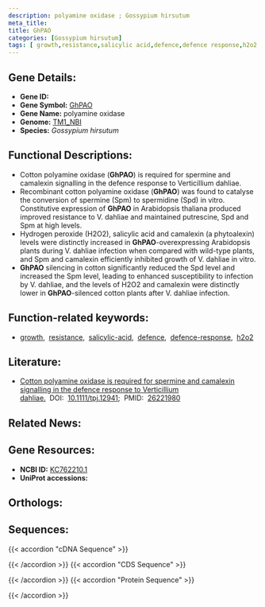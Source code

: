 ```yaml
---
description: polyamine oxidase ; Gossypium hirsutum
meta_title:
title: GhPAO
categories: [Gossypium hirsutum]
tags: [ growth,resistance,salicylic acid,defence,defence response,h2o2 ]
---
```


## Gene Details:
- **Gene ID:** []()
- **Gene Symbol:** <u>GhPAO</u>
- **Gene Name:** polyamine oxidase
- **Genome:** [TM1_NBI](https://yanglab.hzau.edu.cn/CottonMD/download.1)
- **Species:** *Gossypium hirsutum*

## Functional Descriptions:
   - Cotton polyamine oxidase (**GhPAO**) is required for spermine and camalexin signalling in the defence response to Verticillium dahliae.
   - Recombinant cotton polyamine oxidase (**GhPAO**) was found to catalyse the conversion of spermine (Spm) to spermidine (Spd) in vitro. Constitutive expression of **GhPAO** in Arabidopsis thaliana produced improved resistance to V. dahliae and maintained putrescine, Spd and Spm at high levels.
   - Hydrogen peroxide (H2O2), salicylic acid and camalexin (a phytoalexin) levels were distinctly increased in **GhPAO**-overexpressing Arabidopsis plants during V. dahliae infection when compared with wild-type plants, and Spm and camalexin efficiently inhibited growth of V. dahliae in vitro.
   - **GhPAO** silencing in cotton significantly reduced the Spd level and increased the Spm level, leading to enhanced susceptibility to infection by V. dahliae, and the levels of H2O2 and camalexin were distinctly lower in **GhPAO**-silenced cotton plants after V. dahliae infection. 

## Function-related keywords:
   - [growth](/tags/growth/),&nbsp;&nbsp;[resistance](/tags/resistance/),&nbsp;&nbsp;[salicylic-acid](/tags/salicylic-acid/),&nbsp;&nbsp;[defence](/tags/defence/),&nbsp;&nbsp;[defence-response](/tags/defence-response/),&nbsp;&nbsp;[h2o2](/tags/h2o2/)

## Literature:
   - [Cotton polyamine oxidase is required for spermine and camalexin signalling in the defence response to Verticillium dahliae.](https://doi.org/10.1111/tpj.12941)&nbsp;&nbsp;DOI:&nbsp;&nbsp;[10.1111/tpj.12941](https://doi.org/10.1111/tpj.12941);&nbsp;&nbsp;PMID:&nbsp;&nbsp;[26221980](https://pubmed.ncbi.nlm.nih.gov/26221980/)

## Related News:

## Gene Resources:
- **NCBI ID:**  [KC762210.1](https://www.ncbi.nlm.nih.gov/gene/?term=KC762210.1)
- **UniProt accessions:**  [](https://www.uniprot.org/uniprotkb//entry)

## Orthologs:

## Sequences:
{{< accordion "cDNA Sequence" >}}

{{< /accordion >}}
{{< accordion "CDS Sequence" >}}

{{< /accordion >}}
{{< accordion "Protein Sequence" >}}

{{< /accordion >}}
